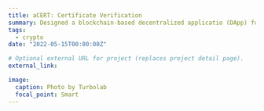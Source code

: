 ```yaml
---
title: aCERT: Certificate Verification 
summary: Designed a blockchain-based decentralized applicatio (DApp) for pulbically publishing and verifying academic credentials [Report](https://drive.google.com/file/d/1ZY_AbIL__r34CHT3NmD7pQCAxZtv35Ny/view?usp=sharing) | [Presentaion](https://drive.google.com/file/d/1ZEA_O03Gq8QjcII3Z90umAkoO0gbd_Pn/view) | [Code](https://github.com/kubershahi/ashoka-blockchain/)
tags:
  - crypto
date: "2022-05-15T00:00:00Z"

# Optional external URL for project (replaces project detail page).
external_link: 

image:
  caption: Photo by Turbolab
  focal_point: Smart
---
```

